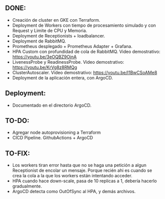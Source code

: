 ## DONE:
* Creación de cluster en GKE con Terraform.
* Deployment de Workers con tiempo de procesamiento simulado y con Request y Limite de CPU y Memoria.
* Deployment de Receptionists + loadbalancer.
* Deployment de RabbitMQ.
* Prometheus desplegado + Prometheus Adapter + Grafana.
* HPA Custom con profundidad de cola de RabbitMQ. Video demostrativo: https://youtu.be/3eOQBZ9OjnA
* LivenessProbe y ReadinessProbe. Video demostrativo: https://youtu.be/KrVg8z8RMQg
* ClusterAutoscaler. Video demostrativo: https://youtu.be/I1BwCSoAMe8
* Deployment de la aplicación entera, con ArgoCD.

## Deployment:
* Documentado en el directorio ArgoCD.

## TO-DO:
* Agregar node autoprovisioning a Terraform
* CICD Pipeline. GithubActions + ArgoCD

## TO-FIX:
* Los workers tiran error hasta que no se haga una petición a algun Receptionist de encolar un mensaje. Porque recién ahi es cuando se crea la cola a la que los workers están intentando acceder.
* HPA cuando hace down-scale, pasa de 10 replicas a 1, debería hacerlo gradualmente.
* ArgoCD detecta como OutOfSync al HPA, y demás archivos.
